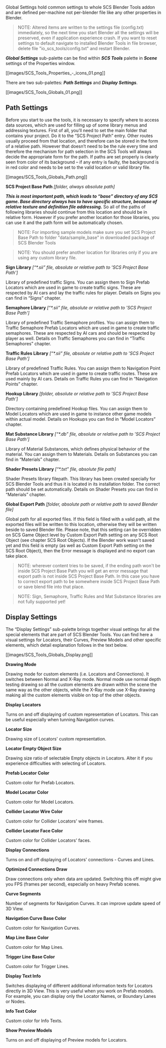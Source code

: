 Global Settings hold common settings to whole SCS Blender Tools addon and are defined per-machine not per-blender file like any other properties in Blender.

> NOTE: Altered items are written to the settings file (config.txt) immediately, so the next time you start Blender all the settings will be preserved, even if application experience crash. If you want to reset settings to default navigate to installed Blender Tools in file browser, delete file "io_scs_tools/config.txt" and restart Blender.

***Global Settings*** sub-palette can be find within ***SCS Tools*** palette in ***Scene*** settings of the Properties window.

[[images/SCS_Tools_Properties_-_icons_01.png]]

There are two sub-palettes: ***Path Settings*** and ***Display Settings***.

[[images/SCS_Tools_Globals_01.png]]


## Path Settings

Before you start to use the tools, it is necessary to specify where to access data sources, which are used for filling up of some library menus and addressing textures. First of all, you’ll need to set the main folder that contains your project. Do it to the “SCS Project Path” entry. Other routes usually proceed from that location, and therefore can be stored in the form of a relative path. However that doesn’t need to be the rule every time and therefore the mechanism for path selection in the SCS Tools will always decide the appropriate form for the path. If paths are set properly is clearly seen from color of its background – if any entry is faulty, the background is in red color and needs to be set to the valid location or valid library file.

[[images/SCS_Tools_Globals_Path.png]]


**SCS Project Base Path** _[folder, always absolute path]_

***This is most important path, which leads to “base” directory of any SCS game. Base directory always has to have specific structure, because of relative texture and definition file addressing.*** So all of the paths of following libraries should continue from this location and should be in relative form. However if you prefer another location for those libraries, you can use it and the path form will be automatically chosen.

> NOTE: For importing sample models make sure you set SCS Project Base Path to folder "data/sample_base" in downloaded package of SCS Blender Tools

> NOTE: You should prefer another location for libraries only if you are using any custom library file.


**Sign Library** _[“*.sii” file, absolute or relative path to 'SCS Project Base Path']_

Library of predefined traffic Signs. You can assign them to Sign Prefab Locators which are used in game to create traffic signs. These are respected by AI cars and lay the traffic rules for player. Details on Signs you can find in “Signs” chapter.


**Semaphore Library** _[“*.sii” file, absolute or relative path to 'SCS Project Base Path']_

Library of predefined Traffic Semaphore profiles. You can assign them to Traffic Semaphore Prefab Locators which are used in game to create traffic semaphores. These are respected by AI cars and should be respected by player as well. Details on Traffic Semaphores you can find in “Traffic Semaphores” chapter.


**Traffic Rules Library** _[“*.sii” file, absolute or relative path to 'SCS Project Base Path']_

Library of predefined Traffic Rules. You can assign them to Navigation Point Prefab Locators which are used in game to create traffic routes. These are used mainly by AI cars. Details on Traffic Rules you can find in “Navigation Points” chapter.


**Hookup Library** _[folder, absolute or relative path to 'SCS Project Base Path']_

Directory containing predefined Hookup files. You can assign them to Model Locators which are used in game to instance other game models within actual model. Details on Hookups you can find in “Model Locators” chapter.


**Mat Substance Library** _[“*.db” file, absolute or relative path to 'SCS Project Base Path']_

Library of Material Substances, which defines physical behavior of the material. You can assign them to Materials. Details on Substances you can find in “Materials” chapter.


**Shader Presets Library** _[“*.txt” file, absolute file path]_

Shader Presets library filepath. This library has been created specially for SCS Blender Tools and thus it is located in its installation folder. The correct path should be set automatically. Details on Shader Presets you can find in “Materials” chapter.


**Global Export Path** _[folder, absolute path or relative path to saved Blender file]_

Global path for all exported files. If this field is filled with a valid path, all the exported files will be written to this location, otherwise they will be written beside to saved Blender file.
Please note, that this setting can be overridden on SCS Game Object level by Custom Export Path setting on any SCS Root Object (see chapter SCS Root Objects).
If the Blender work wasn't saved yet and this field is empty (as well as Custom Export Path setting on the SCS Root Object), then the Error message is displayed and no export can take place.

> NOTE: wherever content tries to be saved, if the ending path won't be inside SCS Project Base Path you will get an error message that export path is not inside SCS Project Base Path. In this case you have to correct export path to be somewhere inside SCS Project Base Path or save blend file into that place.

> NOTE: Sign, Semaphore, Traffic Rules and Mat Substance libraries are not fully supported yet!


## Display Settings

The “Display Settings” sub-palette brings together visual settings for all the special elements that are part of SCS Blender Tools. You can find here a visual settings for Locators, their Curves, Preview Models and other specific elements, which detail explanation follows in the text below.

[[images/SCS_Tools_Globals_Display.png]]


**Drawing Mode**

Drawing mode for custom elements (i.e. Locators and Connections). It switches between Normal and X-Ray mode. Normal mode use normal depth testing drawing so all the custom elements are drawn within the scene the same way as the other objects, while the X-Ray mode use X-Ray drawing making all the custom elements visible on top of the other objects.


**Display Locators**

Turns on and off displaying of custom representation of Locators. This can be useful especially when tunning Navigation curves.


**Locator Size**

Drawing size of Locators' custom representation.


**Locator Empty Object Size**

Drawing size ratio of selectable Empty objects in Locators. Alter it if you experience difficulties with selecting of Locators.


**Prefab Locator Color**

Custom color for Prefab Locators.


**Model Locator Color**

Custom color for Model Locators.


**Collider Locator Wire Color**

Custom color for Collider Locators' wire frames.


**Collider Locator Face Color**

Custom color for Collider Locators' faces.


**Display Connections**

Turns on and off displaying of Locators' connections - Curves and Lines.


**Optimized Connections Draw**

Draw connections only when data are updated. Switching this off might give you FPS (frames per second), especially on heavy Prefab scenes.


**Curve Segments**

Number of segments for Navigation Curves. It can improve update speed of 3D View.


**Navigation Curve Base Color**

Custom color for Navigation Curves.


**Map Line Base Color**

Custom color for Map Lines.


**Trigger Line Base Color**

Custom color for Trigger Lines.


**Display Text Info**

Switches displaying of different additional information texts for Locators directly in 3D View. This is very useful when you work on Prefab models. For example, you can display only the Locator Names, or Boundary Lanes or Nodes.


**Info Text Color**

Custom color for Info Texts.


**Show Preview Models**

Turns on and off displaying of Preview models for Locators.
